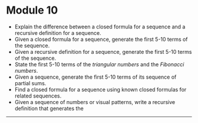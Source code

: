 # Module 10

- Explain the difference between a closed formula for a sequence and a recursive definition for a sequence. 
- Given a closed formula for a sequence, generate the first 5-10 terms of the sequence. 
- Given a recursive definition for a sequence, generate the first 5-10 terms of the sequence. 
- State the first 5-10 terms of the *triangular numbers* and the *Fibonacci numbers*. 
- Given a sequence, generate the first 5-10 terms of its sequence of partial sums. 
- Find a closed formula for a sequence using known closed formulas for related sequences. 
- Given a sequence of numbers or visual patterns, write a recursive definition that generates the 

---


<!--stackedit_data:
eyJoaXN0b3J5IjpbLTY1NDQ5NDEyNF19
-->
